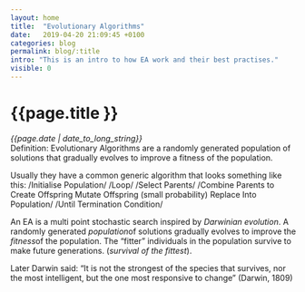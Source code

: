 ```yaml
---
layout: home
title:  "Evolutionary Algorithms"
date:   2019-04-20 21:09:45 +0100
categories: blog
permalink: blog/:title
intro: "This is an intro to how EA work and their best practises."
visible: 0
---
```

<div class="container">
  <h1>{{page.title }}<br></h1>
  <i>{{page.date | date_to_long_string}}<br></i>
  Definition: Evolutionary Algorithms are a randomly generated population of solutions that gradually evolves to improve a fitness of the population.

  Usually they have a common generic algorithm that looks something like this:
  /Initialise Population/
  /Loop/
  /Select Parents/
  /Combine Parents to Create Offspring Mutate Offspring (small probability) Replace Into Population/
  /Until Termination Condition/

  An EA is a multi point stochastic search inspired by *Darwinian evolution*. A randomly generated *population*of solutions gradually evolves to improve the *fitness*of the population. The “fitter” individuals in the population survive to make future generations. (*survival of the fittest*).

  Later Darwin said: “It is not the strongest of the species that survives, nor the most intelligent, but the one most responsive to change” (Darwin, 1809)<br>

</div>
